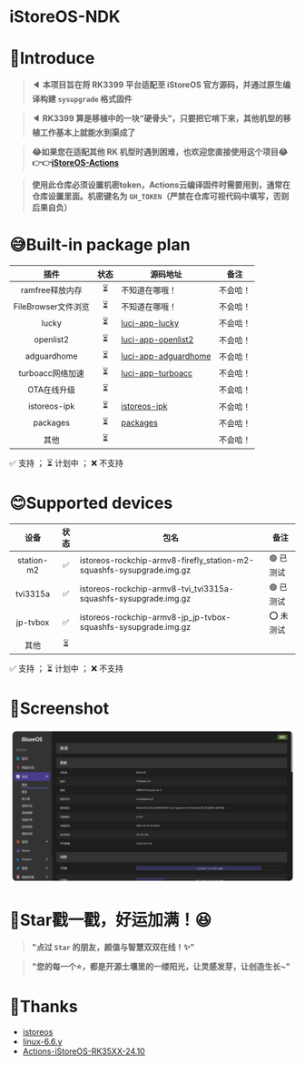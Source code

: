 # iStoreOS-NDK

# 🤔Introduce
> **🔈 本项目旨在将 RK3399 平台适配至 iStoreOS 官方源码，并通过原生编译构建 `sysupgrade` 格式固件**

> **🔈 RK3399 算是移植中的一块“硬骨头”，只要把它啃下来，其他机型的移植工作基本上就能水到渠成了**

> **😂如果您在适配其他 RK 机型时遇到困难，也欢迎您直接使用这个项目😂👉👉[iStoreOS-Actions](https://github.com/Kwonelee/iStoreOS-Actions/releases)**

> **使用此仓库必须设置机密token，Actions云编译固件时需要用到，通常在仓库设置里面。机密键名为 `GH_TOKEN`（严禁在仓库可视代码中填写，否则后果自负）**

# 😅Built-in package plan
| 插件                     | 状态 | 源码地址                                                                   | 备注         |
|:------------------------:|:----:| ------------------------------------------------------------------------- | ------------ |
| ramfree释放内存          | ⏳   | 不知道在哪哦！                                                             | 不会哈！      |
| FileBrowser文件浏览      | ⏳   | 不知道在哪哦！                                                             | 不会哈！      |
| lucky                    | ⏳   | [luci-app-lucky](https://github.com/gdy666/luci-app-lucky)               | 不会哈！      |
| openlist2                | ⏳   | [luci-app-openlist2](https://github.com/sbwml/luci-app-openlist2)        | 不会哈！      |
| adguardhome              | ⏳   | [luci-app-adguardhome](https://github.com/sirpdboy/luci-app-adguardhome) | 不会哈！      |
| turboacc网络加速         | ⏳   | [luci-app-turboacc](https://github.com/chenmozhijin/turboacc)             | 不会哈！      |
| OTA在线升级	             | ⏳   |                                                                          | 不会哈！      |
| istoreos-ipk	           | ⏳   | [istoreos-ipk](https://github.com/Jaykwok2999/istoreos-ipk)              | 不会哈！      |
| packages	               | ⏳   | [packages](https://github.com/sos801107/packages)                        | 不会哈！      |
| 其他                     | ⏳   |                                                                          | 不会哈！      |

✅ 支持 ； ⏳ 计划中 ； ❌ 不支持

# 😊Supported devices
| 设备       | 状态   | 包名                                                                    | 备注               |
|:----------:|:------:| ----------------------------------------------------------------------- | ------------------ |
| station-m2 |  ✅    | istoreos-rockchip-armv8-firefly_station-m2-squashfs-sysupgrade.img.gz  | 🟢 已测试          |
| tvi3315a   |  ✅    | istoreos-rockchip-armv8-tvi_tvi3315a-squashfs-sysupgrade.img.gz        | 🟢 已测试          |
| jp-tvbox   |  ✅    | istoreos-rockchip-armv8-jp_jp-tvbox-squashfs-sysupgrade.img.gz         | ⭕ 未测试          |
| 其他       |  ⏳    |                                                                         |                    |

✅ 支持 ； ⏳ 计划中 ； ❌ 不支持

# 🤗Screenshot
![screenshots](./configfiles/screenshot/screenshot2.png)

# 🌟Star戳一戳，好运加满！😆
> **"点过 `Star` 的朋友，颜值与智慧双双在线！✨"**

> **"您的每一个⭐️，都是开源土壤里的一缕阳光，让灵感发芽，让创造生长~"**

# 🙏Thanks
- [istoreos](https://github.com/istoreos/istoreos)
- [linux-6.6.y](https://github.com/unifreq/linux-6.6.y)
- [Actions-iStoreOS-RK35XX-24.10](https://github.com/xiaomeng9597/Actions-iStoreOS-RK35XX-24.10)
